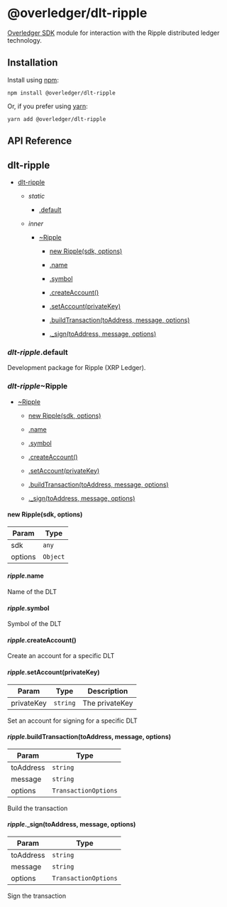 [docs]: https://github.com/quantnetwork/overledger-sdk-javascript/blob/master/README.md
[repo]: https://github.com/quantnetwork/overledger-sdk-javascript

# @overledger/dlt-ripple

[Overledger SDK][repo] module for interaction with the Ripple distributed ledger technology.

## Installation

Install using [npm](https://www.npmjs.org/):
```
npm install @overledger/dlt-ripple
```

Or, if you prefer using [yarn](https://yarnpkg.com/):

```
yarn add @overledger/dlt-ripple
```

## API Reference

<a name="module_dlt-ripple"></a>

## dlt-ripple

* [dlt-ripple](#module_dlt-ripple)

    * _static_
        * [.default](#module_dlt-ripple.default)

    * _inner_
        * [~Ripple](#module_dlt-ripple.Ripple)

            * [new Ripple(sdk, options)](#new_module_dlt-ripple.Ripple_new)

            * [.name](#module_dlt-ripple.Ripple+name)

            * [.symbol](#module_dlt-ripple.Ripple+symbol)

            * [.createAccount()](#module_dlt-ripple.Ripple+createAccount)

            * [.setAccount(privateKey)](#module_dlt-ripple.Ripple+setAccount)

            * [.buildTransaction(toAddress, message, options)](#module_dlt-ripple.Ripple+buildTransaction)

            * [._sign(toAddress, message, options)](#module_dlt-ripple.Ripple+_sign)


<a name="module_dlt-ripple.default"></a>

### *dlt-ripple*.default
Development package for Ripple (XRP Ledger).

<a name="module_dlt-ripple.Ripple"></a>

### *dlt-ripple*~Ripple

* [~Ripple](#module_dlt-ripple.Ripple)

    * [new Ripple(sdk, options)](#new_module_dlt-ripple.Ripple_new)

    * [.name](#module_dlt-ripple.Ripple+name)

    * [.symbol](#module_dlt-ripple.Ripple+symbol)

    * [.createAccount()](#module_dlt-ripple.Ripple+createAccount)

    * [.setAccount(privateKey)](#module_dlt-ripple.Ripple+setAccount)

    * [.buildTransaction(toAddress, message, options)](#module_dlt-ripple.Ripple+buildTransaction)

    * [._sign(toAddress, message, options)](#module_dlt-ripple.Ripple+_sign)


<a name="new_module_dlt-ripple.Ripple_new"></a>

#### new Ripple(sdk, options)

| Param | Type |
| --- | --- |
| sdk | <code>any</code> | 
| options | <code>Object</code> | 

<a name="module_dlt-ripple.Ripple+name"></a>

#### *ripple*.name
Name of the DLT

<a name="module_dlt-ripple.Ripple+symbol"></a>

#### *ripple*.symbol
Symbol of the DLT

<a name="module_dlt-ripple.Ripple+createAccount"></a>

#### *ripple*.createAccount()
Create an account for a specific DLT

<a name="module_dlt-ripple.Ripple+setAccount"></a>

#### *ripple*.setAccount(privateKey)

| Param | Type | Description |
| --- | --- | --- |
| privateKey | <code>string</code> | The privateKey |

Set an account for signing for a specific DLT

<a name="module_dlt-ripple.Ripple+buildTransaction"></a>

#### *ripple*.buildTransaction(toAddress, message, options)

| Param | Type |
| --- | --- |
| toAddress | <code>string</code> | 
| message | <code>string</code> | 
| options | <code>TransactionOptions</code> | 

Build the transaction

<a name="module_dlt-ripple.Ripple+_sign"></a>

#### *ripple*._sign(toAddress, message, options)

| Param | Type |
| --- | --- |
| toAddress | <code>string</code> | 
| message | <code>string</code> | 
| options | <code>TransactionOptions</code> | 

Sign the transaction


